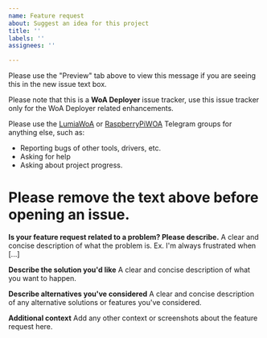 ```yaml
---
name: Feature request
about: Suggest an idea for this project
title: ''
labels: ''
assignees: ''

---
```


Please use the "Preview" tab above to view this message if you are seeing this in the new issue text box.

Please note that this is a **WoA Deployer** issue tracker, use this issue tracker only for the WoA Deployer related enhancements.

Please use the [LumiaWoA](https://t.me/joinchat/Ey6mehEPg0Fe4utQNZ9yjA) or [RaspberryPiWOA](https://t.me/raspberrypiwoa) Telegram groups for anything else, such as:

 - Reporting bugs of other tools, drivers, etc.
 - Asking for help
 - Asking about project progress.

# Please remove the text above before opening an issue.

**Is your feature request related to a problem? Please describe.**
A clear and concise description of what the problem is. Ex. I'm always frustrated when [...]

**Describe the solution you'd like**
A clear and concise description of what you want to happen.

**Describe alternatives you've considered**
A clear and concise description of any alternative solutions or features you've considered.

**Additional context**
Add any other context or screenshots about the feature request here.
